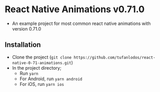 # React Native Animations v0.71.0

- An example project for most common react native animations with version 0.71.0

## Installation

- Clone the project (`git clone https://github.com/tufanlodos/react-native-0-71-animations.git`)
- In the project directory;
  - Run `yarn`
  - For Android, run `yarn android`
  - For iOS, run `yarn ios`
